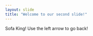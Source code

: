```yaml
---
layout: slide
title: "Welcome to our second slide!"
---
```

Sofa King!
Use the left arrow to go back!
